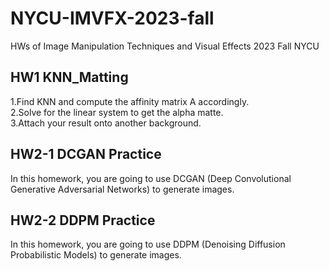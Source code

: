 ﻿# NYCU-IMVFX-2023-fall
HWs of Image Manipulation Techniques and Visual Effects 2023 Fall NYCU
## HW1 KNN_Matting
1.Find KNN and compute the affinity matrix A accordingly.  
2.Solve for the linear system to get the alpha matte.  
3.Attach your result onto another background.  
## HW2-1 DCGAN Practice
In this homework, you are going to use DCGAN (Deep Convolutional Generative Adversarial
Networks) to generate images.
## HW2-2 DDPM Practice
In this homework, you are going to use DDPM (Denoising Diffusion Probabilistic
Models) to generate images.

